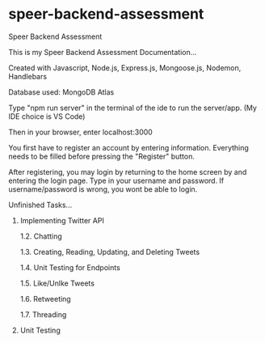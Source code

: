 # speer-backend-assessment
Speer Backend Assessment

This is my Speer Backend Assessment Documentation...

Created with Javascript, Node.js, Express.js, Mongoose.js, Nodemon, Handlebars

Database used: MongoDB Atlas

Type "npm run server" in the terminal of the ide to run the server/app. (My IDE choice is VS Code)
 
Then in your browser, enter localhost:3000

You first have to register an account by entering information. Everything needs to be filled before pressing the "Register" button.

After registering, you may login by returning to the home screen by and entering the login page. Type in your username and password. If username/password is wrong, you wont be able to login.

Unfinished Tasks...

1. Implementing Twitter API

    1.2. Chatting
  
    1.3. Creating, Reading, Updating, and Deleting Tweets
  
    1.4. Unit Testing for Endpoints
  
    1.5. Like/Unlke Tweets
  
    1.6. Retweeting

    1.7. Threading
  
2. Unit Testing

